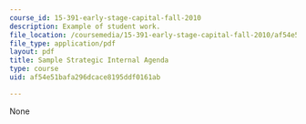 ```yaml
---
course_id: 15-391-early-stage-capital-fall-2010
description: Example of student work.
file_location: /coursemedia/15-391-early-stage-capital-fall-2010/af54e51bafa296dcace8195ddf0161ab_MIT15_391F10_assn3_sample.pdf
file_type: application/pdf
layout: pdf
title: Sample Strategic Internal Agenda
type: course
uid: af54e51bafa296dcace8195ddf0161ab

---
```

None